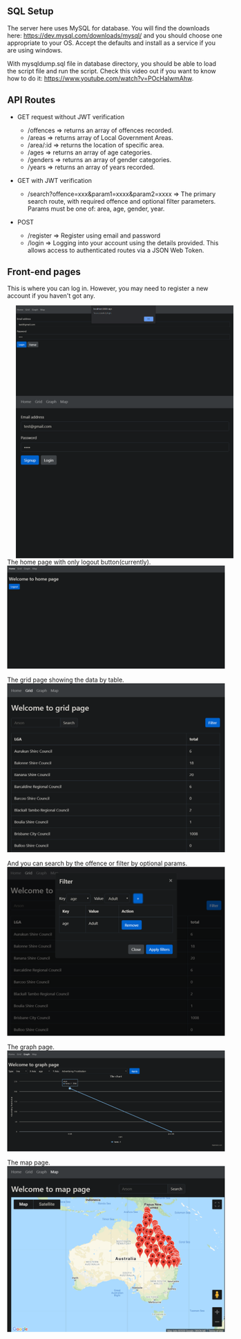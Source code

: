 ## SQL Setup
The server here uses MySQL for database. You will find the downloads here: https://dev.mysql.com/downloads/mysql/ and you should choose one appropriate to your OS. Accept the defaults and install as a service if you are using windows.

With mysqldump.sql file in database directory, you should be able to load the script file and run the script. Check this video out if you want to know how to do it: https://www.youtube.com/watch?v=POcHaIwmAhw.

## API Routes 
* GET request without JWT verification
  * /offences => returns an array of offences recorded.
  * /areas => returns array of Local Government Areas.
  * /area/:id => returns the location of specific area.
  * /ages => returns an array of age categories. 
  * /genders => returns an array of gender categories. 
  * /years => returns an array of years recorded. 
  
* GET with JWT verification
  * /search?offence=xxx&param1=xxxx&param2=xxxx => The primary search route, with required offence and optional filter parameters. Params must be one of: area, age, gender, year.
  
* POST 
  * /register => Register using email and password 
  * /login => Logging into your account using the details provided. This allows access to authenticated routes via a JSON Web Token. 
  
  
## Front-end pages
This is where you can log in. However, you may need to register a new account if you haven't got any.

<img src="/images/login.PNG" align="left" hspace="20" /> <img src="/images/signup.PNG" align="left" hspace="20" /> 
 
 The home page with only logout button(currently).
 <img src="/images/home.PNG" />
 
 The grid page showing the data by table.
 <img src="/images/grid.PNG" />
 
 And you can search by the offence or filter by optional params.
 <img src="/images/gridWithFilter.PNG" />
 
 The graph page.
 <img src="/images/graph.PNG" />
 
 The map page.
 <img src="/images/map.PNG" />
